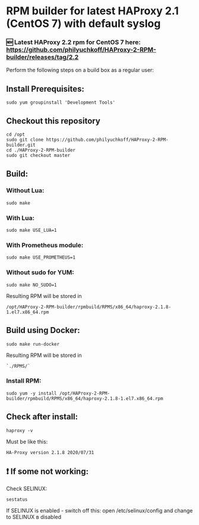 # RPM builder for latest HAProxy 2.1 (CentOS 7) with default syslog

### :new: Latest HAProxy 2.2 rpm for CentOS 7 here: https://github.com/philyuchkoff/HAProxy-2-RPM-builder/releases/tag/2.2

Perform the following steps on a build box as a regular user:

## Install Prerequisites:

    sudo yum groupinstall 'Development Tools'

## Checkout this repository
    cd /opt
    sudo git clone https://github.com/philyuchkoff/HAProxy-2-RPM-builder.git
    cd ./HAProxy-2-RPM-builder
    sudo git checkout master

## Build:

### Without Lua:

    sudo make
    
### With Lua:

    sudo make USE_LUA=1

### With Prometheus module:

    sudo make USE_PROMETHEUS=1

### Without sudo for YUM:

    sudo make NO_SUDO=1

Resulting RPM will be stored in 

    /opt/HAProxy-2-RPM-builder/rpmbuild/RPMS/x86_64/haproxy-2.1.8-1.el7.x86_64.rpm

## Build using Docker:

    sudo make run-docker

Resulting RPM will be stored in 

    `./RPMS/`


### Install RPM:

    sudo yum -y install /opt/HAProxy-2-RPM-builder/rpmbuild/RPMS/x86_64/haproxy-2.1.8-1.el7.x86_64.rpm
    

## Check after install:

    haproxy -v

Must be like this:

    HA-Proxy version 2.1.8 2020/07/31
    

## :exclamation: If some not working:

Check SELINUX:

    sestatus

If SELINUX is enabled  - switch off this: open /etc/selinux/config and change to SELINUX в disabled
